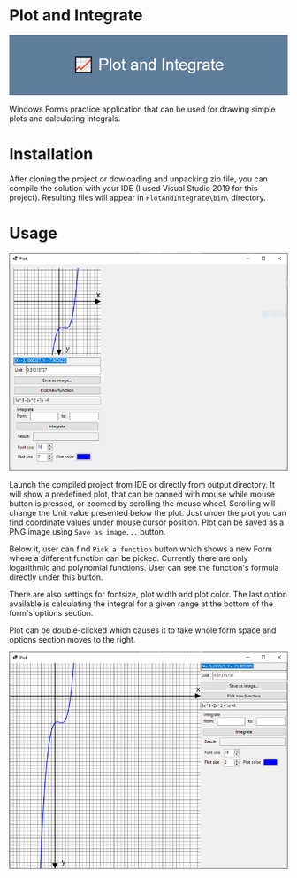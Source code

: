 # Plot and Integrate

![Plot and Integrate](images/Plot_and_Integrate.png)

Windows Forms practice application that can be used for drawing simple plots and calculating integrals.

# Installation

After cloning the project or dowloading and unpacking zip file, you can compile the solution with your IDE (I used Visual Studio 2019 for this project).
Resulting files will appear in `PlotAndIntegrate\bin\` directory.

# Usage

![Default settings](images/default-settings.png)

Launch the compiled project from IDE or directly from output directory.
It will show a predefined plot, that can be panned with mouse while mouse button is pressed, or zoomed by scrolling the mouse wheel.
Scrolling will change the Unit value presented below the plot. Just under the plot you can find coordinate values under mouse cursor position.
Plot can be saved as a PNG image using `Save as image...` button.

Below it, user can find `Pick a function` button which shows a new Form where a different function can be picked.
Currently there are only logarithmic and polynomial functions.
User can see the function's formula directly under this button.

There are also settings for fontsize, plot width and plot color.
The last option available is calculating the integral for a given range at the bottom of the form's options section.

Plot can be double-clicked which causes it to take whole form space and options section moves to the right.

![Plot made larger](images/plot-made-larger.png)